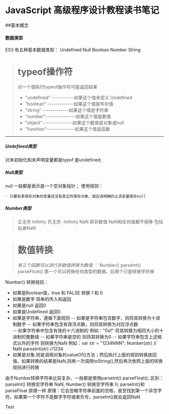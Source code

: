# JavaScript 高级程序设计教程读书笔记

##基本概念

#### 数据类型

<p> ES3 有五种基本数据类型： Undefined Null Boolean Number String</p>

> # typeof操作符
>  
> 对一个值执行typeof操作符可能返回结果
> 
>  * "undefined" -----------如果这个值未定义  Undefined
>  * "boolean" -------------如果这个值是布尔值
>  *  "string" -------------如果这个值是字符串
>  *  "number"---------------如果这个值是数值
>  *  "object"---------------如果这个数值是对象或null
>  *  "function"--------------如果这个值是函数
>

---------------------------------------------------------------------------

##### Undefined类型

<p>对未初始化和未声明变量都是typof 是undefined; </p>

##### Null类型

<p>
null 一般都是表示是一个空对象指针；
使用规则：

	- 只要有意保存对象的变量还没有真正的保存对象，就应该明确的让该变量保存null

</p>

##### Number类型


> 正无穷 Infinity 负无穷 -Infinity
> NaN 即非数值  NaN和任何值都不相等 包括自身NaN

>  # 数值转换
>  *有三个函数可以进行非数值转换为数值* ： Number() parseInt() parseFloat()
>  第一个可以转换任何类型的数据。后两个只是转换字符串


Number() 转换规则：
- 如果是Boolean值，true 和 FALSE 转换 1 和 0
- 如果是数字 简单的传入和返回
- 如果是null 返回0
- 如果是Undefined 返回0
- 如果是字符串，遵循下面规则
	--  如果是字符串包含数字，则将其转换为十进制数字
	--  如果字符串包含有效浮点数，则将其转换为对应浮点数	
	--  如果字符串中包含有效的十六进制的 例如："0xf" 将其转换为相同大小的十进制的整数值
	--  如果字符串是空的  则将其转换为0
	--  如果字符串包含上述格式以外的字符 则转换为NaN
		例如：var str =  "1234NNN"; Number(str) // NaN
			  parseInt(str)  //1234
- 如果是对象.则是调用对象的valueOf()方法；然后执行上面的规则转换放回值。如果转换的结果是NaN,则再一次调用toString(),然后再次依照上面的转换规则进行转换

<p> 由于Number转换字符串比较复杂，一般都是使用parseInt()  parseFloat();
	区别：parseInt() 转换空字符串 NaN;
		  Number() 转换空字符串 0;
	parseInt()和parseFloat 原理一样
	原理：它会忽略字符串前面的空格，直至找到第一个非空字符。如果第一个字符不是数字字符或者负号，parseInt()就会返回NaN	  
</p>
 Test

